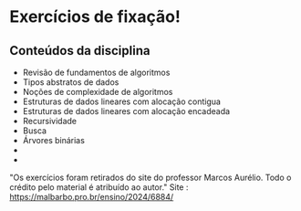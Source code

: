 # Exercícios de fixação!

## Conteúdos da disciplina
- Revisão de fundamentos de algoritmos
- Tipos abstratos de dados
- Noções de complexidade de algoritmos
- Estruturas de dados lineares com alocação contigua
- Estruturas de dados lineares com alocação encadeada
- Recursividade
- Busca
- Árvores binárias
- 
- 

"Os exercícios foram retirados do site do professor Marcos Aurélio. 
Todo o crédito pelo material é atribuído ao autor."
Site : https://malbarbo.pro.br/ensino/2024/6884/